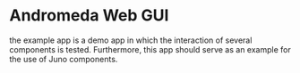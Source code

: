 # Andromeda Web GUI

the example app is a demo app in which the interaction of several components is tested. Furthermore, this app should serve as an example for the use of Juno components.
